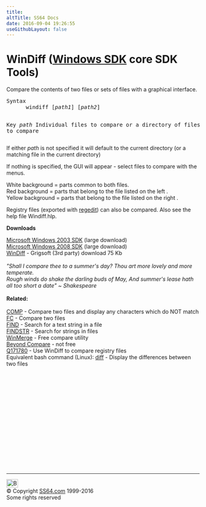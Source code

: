 ```yaml
---
title:
altTitle: SS64 Docs
date: 2016-09-04 19:26:55
useGithubLayout: false
---
```

<!-- #BeginLibraryItem "/Library/head_nt.lbi" --><!-- #EndLibraryItem --><h1>WinDiff (<a href="http://www.microsoft.com/en-us/download/details.aspx?id=6510">Windows SDK</a> core SDK Tools) </h1> 
<p>Compare the contents of two files or sets of files with a graphical interface. </p>
<pre>Syntax
      windiff [<i>path1</i>] [<i>path2</i>]

Key
    <i>path</i>   Individual files to compare
           or a directory of files to compare</pre>
<p>     If either <i>path</i> is not specified it will default to the current directory (or a matching file in the current directory)</p>
<p>If nothing is specified, the GUI will appear - select files to compare with the menus. </p>
<p>White background =  parts   common to both files. <br>
Red background = parts that belong to the file listed on the left .<br>
Yellow background = parts that belong to the file listed on the right .</p>
<p><span class="body">Registry files (exported with <a href="regedit.html">regedit</a>) can also be compared. </span> Also see the help file Windiff.hlp.</p>
<p><b>Downloads</b></p>
<p>
<a href="http://www.microsoft.com/downloads/details.aspx?FamilyId=A55B6B43-E24F-4EA3-A93E-40C0EC4F68E5&amp;displaylang=en">Microsoft Windows 2003  SDK</a>  (large download) <br>
<a href="http://www.microsoft.com/downloads/details.aspx?FamilyId=E6E1C3DF-A74F-4207-8586-711EBE331CDC&amp;displaylang=en">Microsoft Windows 2008 SDK</a>  (large download) <br>
<a href="http://www.grigsoft.com/download-windiff.htm">WinDiff</a> - Grigsoft (3rd party) download 75 Kb<br>
<br>
<!-- google_ad_section_start(weight=ignore) --> 
<i class="quote">"Shall I compare thee to a summer's day? Thou art more lovely and more temperate.<br>
Rough winds do shake the darling buds of May,  And summer's lease hath all too short a date" ~
Shakespeare</i>
<!-- google_ad_section_end -->
<br>
<br>
<b>Related:</b><br>
<br>
<a href="comp.html">COMP</a> - Compare two files and display any characters 
which do NOT match<br>
<a href="fc.html">FC</a> - Compare two files  <br>
<a href="find.html">FIND</a> - Search for a text string in a file<br>
<a href="findstr.html">FINDSTR</a> - Search for strings in files<br>
<a href="http://winmerge.org/">WinMerge</a> - Free compare utility <br>
<a href="http://www.scootersoftware.com/">Beyond Compare</a> - 
not free<br>
  <a href="https://support.microsoft.com/kb/171780">Q171780</a>  - Use WinDiff to compare registry files<br>
Equivalent bash command (Linux): <a href="../bash/diff.html">diff</a> - Display the differences between two files</p><!-- #BeginLibraryItem "/Library/foot_nt.lbi" --><p>
<!-- windows300 -->
<ins class="adsbygoogle" style="display:inline-block;width:300px;height:250px" data-ad-client="ca-pub-6140977852749469" data-ad-slot="7649547908"></ins>
<script>
(adsbygoogle = window.adsbygoogle || []).push({});
</script></p>
<hr>
<div id="bl" class="footer"><a href="windiff.html#"><img src="../images/top.png" width="30" height="22" alt="Back to the Top"></a></div>
<div id="br" class="footer, tagline">© Copyright <a href="../index.html">SS64.com</a> 1999-2016<br>
Some rights reserved</div><!-- #EndLibraryItem -->

